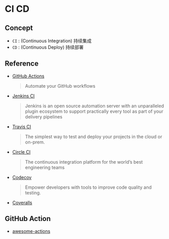 # CI CD

## Concept

- `CI` : (Continuous Integration) 持续集成
- `CD` : (Continuous Deploy) 持续部署

## Reference

- [GitHub Actions](https://github.com/actions)
    > Automate your GitHub workflows
- [Jenkins CI](https://github.com/jenkinsci)
    > Jenkins is an open source automation server with an unparalleled plugin ecosystem to support practically every tool as part of your delivery pipelines
- [Travis CI](https://travis-ci.com)
    > The simplest way to test and deploy your projects in the cloud or on-prem.
- [Circle CI](https://circleci.com)
    > The continuous integration platform for the world’s best engineering teams
- [Codecov](https://github.com/codecov)
    > Empower developers with tools to improve code quality and testing.
- [Coveralls](https://coveralls.io)

## GitHub Action

- [awesome-actions](https://github.com/sdras/awesome-actions)